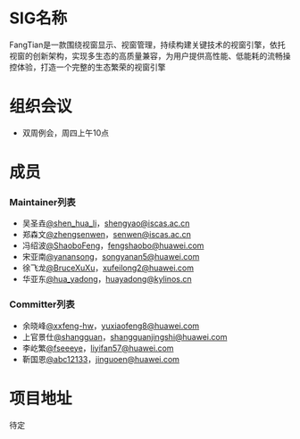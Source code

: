 # SIG名称
FangTian是一款围绕视窗显示、视窗管理，持续构建关键技术的视窗引擎，依托视窗的创新架构，实现多生态的高质量兼容，为用户提供高性能、低能耗的流畅操控体验，打造一个完整的生态繁荣的视窗引擎

# 组织会议

- 双周例会，周四上午10点

# 成员

### Maintainer列表

- 吴圣垚[@shen_hua_li](https://gitee.com/shen_hua_li)，[shengyao@iscas.ac.cn](mailto:shengyao@iscas.ac.cn)
- 郑森文[@zhengsenwen](https://gitee.com/zhengsenwen)，[senwen@iscas.ac.cn](mailto:senwen@iscas.ac.cn)
- 冯绍波[@ShaoboFeng](https://gitee.com/ShaoboFeng)，[fengshaobo@huawei.com](mailto:fengshaobo@huawei.com)
- 宋亚南[@yanansong](https://gitee.com/yanansong)，[songyanan5@huawei.com](mailto:songyanan5@huawei.com)
- 徐飞龙[@BruceXuXu](https://gitee.com/BruceXuXu)，[xufeilong2@huawei.com](mailto:xufeilong2@huawei.com)
- 华亚东[@hua_yadong](https://gitee.com/hua_yadong)，[huayadong@kylinos.cn](mailto:huayadong@kylinos.cn)

### Committer列表

- 余晓峰[@xxfeng-hw](https://gitee.com/xxfeng-hw)，[yuxiaofeng8@huawei.com](mailto:yuxiaofeng8@huawei.com)
- 上官景仕[@shangguan](https://gitee.com/shangguan)，[shangguanjingshi@huawei.com](mailto:shangguanjingshi@huawei.com)
- 李屹繁[@fseeeye](https://gitee.com/fseeeye)，[liyifan57@huawei.com](mailto:liyifan57@huawei.com)
- 靳国恩[@abc12133](https://gitee.com/abc12133)，[jinguoen@huawei.com](mailto:jinguoen@huawei.com)

# 项目地址

待定